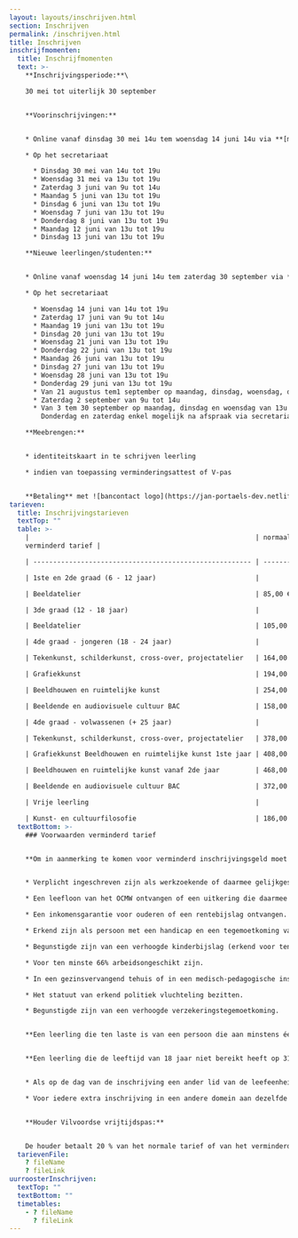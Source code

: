 ```yaml
---
layout: layouts/inschrijven.html
section: Inschrijven
permalink: /inschrijven.html
title: Inschrijven
inschrijfmomenten:
  title: Inschrijfmomenten
  text: >-
    **Inschrijvingsperiode:**\

    30 mei tot uiterlijk 30 september


    **Voorinschrijvingen:**


    * Online vanaf dinsdag 30 mei 14u tem woensdag 14 juni 14u via **[mijnacademie.be](http://www.mijnacademie.be/ "naar mijnacademie.be")**

    * O﻿p het secretariaat

      * D﻿insdag 30 mei van 14u tot 19u
      * W﻿oensdag 31 mei va 13u tot 19u
      * Z﻿aterdag 3 juni van 9u tot 14u
      * M﻿aandag 5 juni van 13u tot 19u
      * D﻿insdag 6 juni van 13u tot 19u
      * W﻿oensdag 7 juni van 13u tot 19u
      * D﻿onderdag 8 juni van 13u tot 19u
      * M﻿aandag 12 juni van 13u tot 19u
      * D﻿insdag 13 juni van 13u tot 19u

    **Nieuwe leerlingen/studenten:**


    * O﻿nline vanaf woensdag 14 juni 14u tem zaterdag 30 september via **[mijnacademie.be](http://www.mijnacademie.be/ "naar mijnacademie.be")**

    * O﻿p het secretariaat

      * W﻿oensdag 14 juni van 14u tot 19u
      * Z﻿aterdag 17 juni van 9u tot 14u
      * M﻿aandag 19 juni van 13u tot 19u
      * D﻿insdag 20 juni van 13u tot 19u
      * W﻿oensdag 21 juni van 13u tot 19u
      * D﻿onderdag 22 juni van 13u tot 19u
      * M﻿aandag 26 juni van 13u tot 19u
      * D﻿insdag 27 juni van 13u tot 19u
      * W﻿oensdag 28 juni van 13u tot 19u
      * D﻿onderdag 29 juni van 13u tot 19u
      * V﻿an 21 augustus tem1 september op maandag, dinsdag, woensdag, donderdag en vrijdag van 13u tot 19u
      * Z﻿aterdag 2 september van 9u tot 14u
      * V﻿an 3 tem 30 september op maandag, dinsdag en woensdag van 13u tot 19u \
        Donderdag en zaterdag enkel mogelijk na afspraak via secretariaat.academiebeeldendekunsten@sovilvoorde.be

    **Meebrengen:** 


    * identiteitskaart in te schrijven leerling

    * i﻿ndien van toepassing verminderingsattest of V-pas


    **Betaling** met ![bancontact logo](https://jan-portaels-dev.netlify.app/images/bancontact-logo.svg)
tarieven:
  title: Inschrijvingstarieven
  textTop: ""
  table: >-
    |                                                         | normaal tarief |
    verminderd tarief |

    | ------------------------------------------------------- | -------------- | ----------------- |

    | 1ste en 2de graad (6 - 12 jaar)                         |                |                   |

    | Beeldatelier                                            | 85,00 €        | 58,00 €           |

    | 3de graad (12 - 18 jaar)                                |                |                   |

    | Beeldatelier                                            | 105,00 €       | 78,00 €           |

    | 4de graad - jongeren (18 - 24 jaar)                     |                |                   |

    | Tekenkunst, schilderkunst, cross-over, projectatelier   | 164,00 €       | \-                |

    | Grafiekkunst                                            | 194,00 €       | \-                |

    | Beeldhouwen en ruimtelijke kunst                        | 254,00 €       | \-                |

    | Beeldende en audiovisuele cultuur BAC                   | 158,00 €       | \-                |

    | 4de graad - volwassenen (+ 25 jaar)                     |                |                   |

    | Tekenkunst, schilderkunst, cross-over, projectatelier   | 378,00 €       | 164,00 €          |

    | Grafiekkunst Beeldhouwen en ruimtelijke kunst 1ste jaar | 408,00 €       | 194,00 €          |

    | Beeldhouwen en ruimtelijke kunst vanaf 2de jaar         | 468,00 €       | 254,00 €          |

    | Beeldende en audiovisuele cultuur BAC                   | 372,00 €       | 158,00 €          |

    | Vrije leerling                                          |                |                   |

    | Kunst- en cultuurfilosofie                              | 186,00 €       | \-                |
  textBottom: >-
    ### Voorwaarden verminderd tarief


    **Om in aanmerking te komen voor verminderd inschrijvingsgeld moet de leerling op de dag van de inschrijving aan minstens één van de volgende voorwaarden voldoen:**


    * Verplicht ingeschreven zijn als werkzoekende of daarmee gelijkgesteld.

    * Een leefloon van het OCMW ontvangen of een uitkering die daarmee gelijkgesteld is.

    * Een inkomensgarantie voor ouderen of een rentebijslag ontvangen.

    * Erkend zijn als persoon met een handicap en een tegemoetkoming van de Federale Overheidsdienst Sociale Zekerheid ontvangen of houder zijn van een European Disability Card.

    * Begunstigde zijn van een verhoogde kinderbijslag (erkend voor ten minste 66%).

    * Voor ten minste 66% arbeidsongeschikt zijn.

    * In een gezinsvervangend tehuis of in een medisch-pedagogische instelling of in een pleeggezin verblijven.

    * Het statuut van erkend politiek vluchteling bezitten.

    * B﻿egunstigde zijn van een verhoogde verzekeringstegemoetkoming.


    **Een leerling die ten laste is van een persoon die aan minstens één van de voorwaarden voldoet, hierboven vermeld, komt eveneens in aanmerking voor het verminderde inschrijvingsgeld.**


    **Een leerling die de leeftijd van 18 jaar niet bereikt heeft op 31 december van het schooljaar in kwestie, betaalt het verminderd inschrijvingsgeld:**


    * A﻿ls op de dag van de inschrijving een ander lid van de leefeenheid waartoe hij behoort het inschrijvingsgeld al heeft betaald in dezelfde of een andere academie.

    * V﻿oor iedere extra inschrijving in een andere domein aan dezelfde of een andere academie.


    **Houder Vilvoordse vrijtijdspas:**


    De houder betaalt 20 % van het normale tarief of van het verminderd tarief mits voorlegging van de nodige attesten vermeld in rubriek A en 20 % van de materiaalkost, reeds verrekend in het tarief.
  tarievenFile:
    ? fileName
    ? fileLink
uurroosterInschrijven:
  textTop: ""
  textBottom: ""
  timetables:
    - ? fileName
      ? fileLink
---
```

